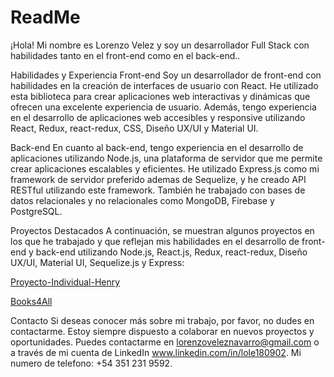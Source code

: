 # ReadMe
¡Hola! Mi nombre es Lorenzo Velez y soy un desarrollador Full Stack con habilidades tanto en el front-end como en el back-end..

Habilidades y Experiencia
Front-end
Soy un desarrollador de front-end con habilidades en la creación de interfaces de usuario con React. He utilizado esta biblioteca para crear aplicaciones web interactivas y dinámicas que ofrecen una excelente experiencia de usuario. Además, tengo experiencia en el desarrollo de aplicaciones web accesibles y responsive utilizando React, Redux, react-redux, CSS, Diseño UX/UI y Material UI.

Back-end
En cuanto al back-end, tengo experiencia en el desarrollo de aplicaciones utilizando Node.js, una plataforma de servidor que me permite crear aplicaciones escalables y eficientes. He utilizado Express.js como mi framework de servidor preferido ademas de Sequelize, y he creado API RESTful utilizando este framework. También he trabajado con bases de datos relacionales y no relacionales como MongoDB, Firebase y PostgreSQL.

Proyectos Destacados
A continuación, se muestran algunos proyectos en los que he trabajado y que reflejan mis habilidades en el desarrollo de front-end y back-end utilizando Node.js, React.js, Redux, react-redux, Diseño UX/UI, Material UI, Sequelize.js y Express:

[Proyecto-Individual-Henry](https://proyecto-individual-henry-dusky.vercel.app/)

[Books4All](https://books4-all-front.vercel.app/)

Contacto
Si deseas conocer más sobre mi trabajo, por favor, no dudes en contactarme. Estoy siempre dispuesto a colaborar en nuevos proyectos y oportunidades. Puedes contactarme en lorenzoveleznavarro@gmail.com o a través de mi cuenta de LinkedIn www.linkedin.com/in/lole180902.
Mi numero de telefono: +54 351 231 9592.
